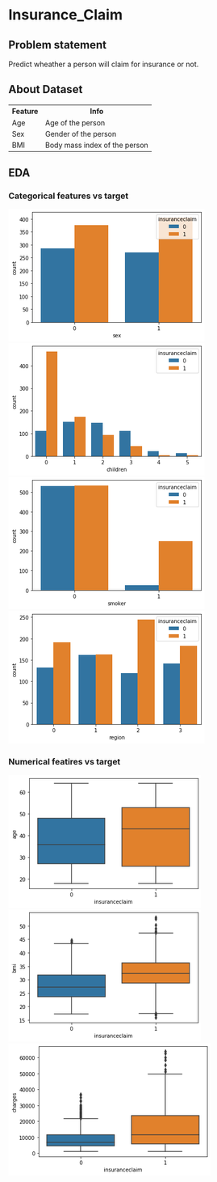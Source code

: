 # Insurance_Claim

## Problem statement

Predict wheather a person will claim for insurance or not.

## About Dataset

<table>
  <tr>
  <th>Feature</th>
  <th>Info</th>
  </tr> <tr>
  <td>Age</td>
  <td>Age of the person</td>
  </tr>
   <tr>
  <td>Sex</td>
  <td>Gender of the person</td>
  </tr>
   <tr>
  <td>BMI</td>
  <td>Body mass index of the person</td>
  </tr>
</table>

## EDA

### Categorical features vs target

<img src="Plotes/plot1.png">
<img src="Plotes/plot2.png">
<img src="Plotes/plot3.png">
<img src="Plotes/plot4.png">

### Numerical featires vs target

<img src="Plotes/plot5.png">
<img src="Plotes/plot6.png">
<img src="Plotes/plot7.png">
